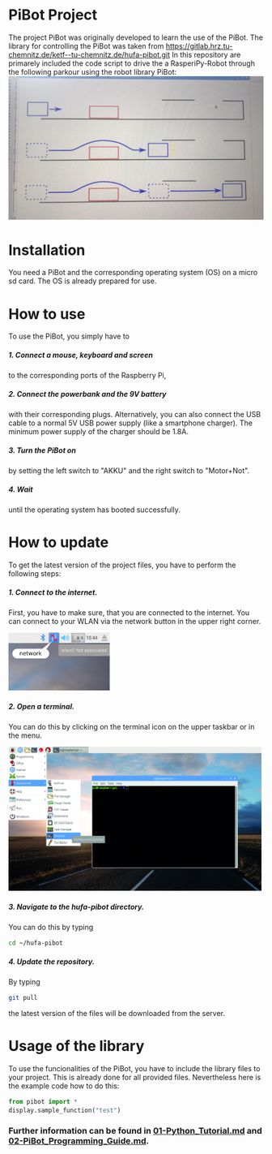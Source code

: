 # PiBot Project
The project PiBot was originally developed to learn the use of the PiBot.
The library for controlling the PiBot was taken from https://gitlab.hrz.tu-chemnitz.de/ketf--tu-chemnitz.de/hufa-pibot.git
In this repository are primarely included the code script to drive the a RasperiPy-Robot through the following parkour using the robot library PiBot:
![_PARKOUR_](https://github.com/CristianRodrigoGuarachiIbanez/RobotRasperyPi/blob/main/auxiliares/parkour.jpeg)


# Installation
You need a PiBot and the corresponding operating system (OS) on a micro sd card.
The OS is already prepared for use.

# How to use
To use the PiBot, you simply have to 
##### 1. Connect a mouse, keyboard and screen
to the corresponding ports of the Raspberry Pi,
##### 2. Connect the powerbank and the 9V battery 
with their corresponding plugs.
Alternatively, you can also connect the USB cable to a normal 5V USB power supply (like a smartphone charger). The minimum power supply of the charger should be 1.8A.
##### 3. Turn the PiBot on
by setting the left switch to "AKKU" and the right switch to "Motor+Not".
##### 4. Wait
until the operating system has booted successfully.

# How to update
To get the latest version of the project files, you have to perform the following steps:

##### 1. Connect to the internet.
First, you have to make sure, that you are connected to the internet.
You can connect to your WLAN via the network button in the upper right corner.

<img src="assets/network.png" width="200" alt="Network button">

##### 2. Open a terminal.
You can do this by clicking on the terminal icon on the upper taskbar or in the menu.

<img src="assets/Open-Terminal-Raspberry-Pi.jpg" width="500" alt="How to open a terminal">

##### 3. Navigate to the hufa-pibot directory.
You can do this by typing 
```bash
cd ~/hufa-pibot
```

##### 4. Update the repository.
By typing
```bash
git pull
```
the latest version of the files will be downloaded from the server.


# Usage of the library
To use the funcionalities of the PiBot, you have to include the library files to your project.
This is already done for all provided files. 
Nevertheless here is the example code how to do this:

```python
from pibot import *
display.sample_function("test")
```

### Further information can be found in [01-Python_Tutorial.md](01-Python_Tutorial.md) and [02-PiBot_Programming_Guide.md](02-PiBot_Programming_Guide.md).
